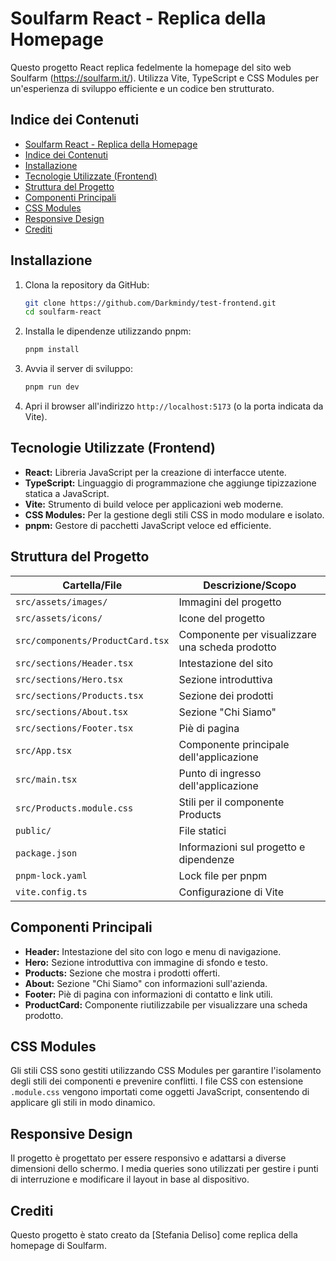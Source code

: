 # Soulfarm React - Replica della Homepage

Questo progetto React replica fedelmente la homepage del sito web Soulfarm (https://soulfarm.it/). Utilizza Vite, TypeScript e CSS Modules per un'esperienza di sviluppo efficiente e un codice ben strutturato.

## Indice dei Contenuti

- [Soulfarm React - Replica della Homepage](#soulfarm-react---replica-della-homepage)
- [Indice dei Contenuti](#indice-dei-contenuti)
- [Installazione](#installazione)
- [Tecnologie Utilizzate (Frontend)](#tecnologie-utilizzate-frontend)
- [Struttura del Progetto](#struttura-del-progetto)
- [Componenti Principali](#componenti-principali)
- [CSS Modules](#css-modules)
- [Responsive Design](#responsive-design)
- [Crediti](#crediti)

## Installazione

1.  Clona la repository da GitHub:

    ```bash
    git clone https://github.com/Darkmindy/test-frontend.git
    cd soulfarm-react
    ```

2.  Installa le dipendenze utilizzando pnpm:

    ```bash
    pnpm install
    ```

3.  Avvia il server di sviluppo:

    ```bash
    pnpm run dev
    ```

4.  Apri il browser all'indirizzo `http://localhost:5173` (o la porta indicata da Vite).

## Tecnologie Utilizzate (Frontend)

-   **React:** Libreria JavaScript per la creazione di interfacce utente.
-   **TypeScript:** Linguaggio di programmazione che aggiunge tipizzazione statica a JavaScript.
-   **Vite:** Strumento di build veloce per applicazioni web moderne.
-   **CSS Modules:** Per la gestione degli stili CSS in modo modulare e isolato.
-   **pnpm:** Gestore di pacchetti JavaScript veloce ed efficiente.

## Struttura del Progetto

| Cartella/File | Descrizione/Scopo |
|---|---|
| `src/assets/images/` | Immagini del progetto |
| `src/assets/icons/` | Icone del progetto |
| `src/components/ProductCard.tsx` | Componente per visualizzare una scheda prodotto |
| `src/sections/Header.tsx` | Intestazione del sito |
| `src/sections/Hero.tsx` | Sezione introduttiva |
| `src/sections/Products.tsx` | Sezione dei prodotti |
| `src/sections/About.tsx` | Sezione "Chi Siamo" |
| `src/sections/Footer.tsx` | Piè di pagina |
| `src/App.tsx` | Componente principale dell'applicazione |
| `src/main.tsx` | Punto di ingresso dell'applicazione |
| `src/Products.module.css` | Stili per il componente Products |
| `public/` | File statici |
| `package.json` | Informazioni sul progetto e dipendenze |
| `pnpm-lock.yaml` | Lock file per pnpm |
| `vite.config.ts` | Configurazione di Vite |

## Componenti Principali

-   **Header:** Intestazione del sito con logo e menu di navigazione.
-   **Hero:** Sezione introduttiva con immagine di sfondo e testo.
-   **Products:** Sezione che mostra i prodotti offerti.
-   **About:** Sezione "Chi Siamo" con informazioni sull'azienda.
-   **Footer:** Piè di pagina con informazioni di contatto e link utili.
-   **ProductCard:** Componente riutilizzabile per visualizzare una scheda prodotto.

## CSS Modules

Gli stili CSS sono gestiti utilizzando CSS Modules per garantire l'isolamento degli stili dei componenti e prevenire conflitti. I file CSS con estensione `.module.css` vengono importati come oggetti JavaScript, consentendo di applicare gli stili in modo dinamico.

## Responsive Design

Il progetto è progettato per essere responsivo e adattarsi a diverse dimensioni dello schermo. I media queries sono utilizzati per gestire i punti di interruzione e modificare il layout in base al dispositivo.

## Crediti

Questo progetto è stato creato da \[Stefania Deliso] come replica della homepage di Soulfarm.